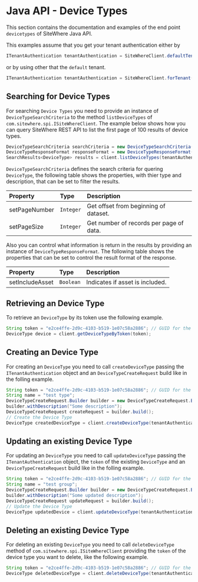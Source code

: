 # Java API - Device Types

<Seo/>

This section contains the documentation and examples of the end point `devicetypes` of SiteWhere Java API.

This examples assume that you get your tenant authentication either by

```java
ITenantAuthentication tenantAuthentication = SiteWhereClient.defaultTenant();
```

or by using other that the `default` tenant.

```java
ITenantAuthentication tenantAuthentication = SiteWhereClient.forTenant("token", "auth");
```

## Searching for Device Types

For searching `Device Types` you need to provide an instance of `DeviceTypeSearchCriteria` to the method
`listDeviceTypes` of `com.sitewhere.spi.ISiteWhereClient`. The example below shows how you can query SiteWhere REST API to
list the first page of 100 results of device types.

```java
DeviceTypeSearchCriteria searchCriteria = new DeviceTypeSearchCriteria(1, 100);
DeviceTypeResponseFormat responseFormat = new DeviceTypeResponseFormat();
SearchResults<DeviceType> results = client.listDeviceTypes(tenantAuthentication, searchCriteria, responseFormat);
```

`DeviceTypeSearchCriteria` defines the search criteria for quering `DeviceType`, the following table shows the properties, with
thier type and description, that can be set to filter the results.

| Property      | Type      | Description                             |
| :------------ | :-------- | :-------------------------------------- |
| setPageNumber | `Integer` | Get offset from beginning of dataset.   |
| setPageSize   | `Integer` | Get number of records per page of data. |

Also you can control what information is return in the results by providing an instance of `DeviceTypeResponseFormat`.
The following table shows the properties that can be set to control the result format of the response.

| Property        | Type      | Description                     |
| :-------------- | :-------- | :------------------------------ |
| setIncludeAsset | `Boolean` | Indicates if asset is included. |

## Retrieving an Device Type

To retrieve an `DeviceType` by its token use the following example.

```java
String token = "e2ce4ffe-2d9c-4103-b519-1e07c58a2886"; // GUID for the DeviceType
DeviceType device = client.getDeviceTypeByToken(token);
```

## Creating an Device Type

For creating an `DeviceType` you need to call `createDeviceType` passing the `ITenantAuthentication` object and an
`DeviceTypeCreateRequest` build like in the folling example.

```java
String token = "e2ce4ffe-2d9c-4103-b519-1e07c58a2886"; // GUID for the Device Type
String name = "test type";
DeviceTypeCreateRequest.Builder builder = new DeviceTypeCreateRequest.Builder(token, name);
builder.withDescription("Some description");
DeviceTypeCreateRequest createRequest = builder.build();
// Create the Device Type
DeviceType createdDeviceType = client.createDeviceType(tenantAuthentication, createRequest);
```

## Updating an existing Device Type

For updating an `DeviceType` you need to call `updateDeviceType` passing the `ITenantAuthentication` object,
the `token` of the existing `DeviceType` and an `DeviceTypeCreateRequest` build like in the folling example.

```java
String token = "e2ce4ffe-2d9c-4103-b519-1e07c58a2886"; // GUID for the Device Type
String name = "test group";
DeviceTypeCreateRequest.Builder builder = new DeviceTypeCreateRequest.Builder(token, name);
builder.withDescription("Some updated description");
DeviceTypeCreateRequest updateRequest = builder.build();
// Update the Device Type
DeviceType updatedDevice = client.updateDeviceType(tenantAuthentication, token, updateRequest);
```

## Deleting an existing Device Type

For deleting an existing `DeviceType` you need to call `deleteDeviceType` method of `com.sitewhere.spi.ISiteWhereClient`
providing the `token` of the device type you want to delete, like the following example.

```java
String token = "e2ce4ffe-2d9c-4103-b519-1e07c58a2886"; // GUID for the Device Type
DeviceType deletedDeviceType = client.deleteDeviceType(tenantAuthentication, token);
```
